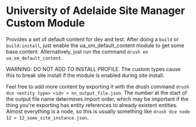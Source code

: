 # University of Adelaide Site Manager Custom Module

Provides a set of default content for dev and test. After doing a `build` or `build:install`, just enable the ua_sm_default_content module to get some base content. Alternatively, just run the command `drush en ua_sm_default_content`.

WARNING: DO NOT ADD TO INSTALL PROFILE. The custom types cause this to break site install if the module is enabled during site install.

Feel free to add more content by exporting it with the drush command `drush dce <entity type> <id> > nn_output_file.json`. The number at the start of the output file name determines import order, which may be important if the thing you're exporting has entity references to already existent entities. Almost everything is a node, so this is usually something like `drush dce node 12 > 12_some_site_instance.json`.
